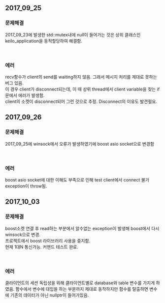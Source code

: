 ## 2017_09_25

### 문제해결

2017_09_23에 발생한 std::mutex내에 null이 들어가는 것은 상위 클래스인 keilo_application을 동적할당하여 해결함.<br/>
<br/><br/>
### 에러

recv함수가 client의 send를 waiting하지 않음. 그래서 메시지 처리를 제대로 못하는 버그 있음.<br/>
이 경우 client가 disconnect되는데, 이 때 상위 thread에서 client variable을 찾는 if문에서 에러가 발생함.<br/>
client의 소켓이 disconnect되어 그런 것으로 추정. Disconnect의 이유도 발견필요.<br/>

## 2017_09_26

### 문제해결
2017_09_25에 winsock에서 오류가 발생하였기에 boost asio socket으로 변경함<br/>
<br/><br/>

### 에러
boost asio socket에 대한 이해도 부족으로 인해 test client에서 connect 불가 exception이 throw됨.<br/>

## 2017_10_03

### 문제해결
boost소켓 연결 후 read하는 부분에서 알수없는 exception이 발생해 boost에서 다시 winsock으로 변경.<br/>
프로젝트에서 boost 라이브러리 사용을 중지함.<br/>
현재 1대N 통신가능. 커맨드 테스트 완료.<br/>
<br/><br/>

### 에러
클라이언트의 세션 독립성을 위해 클라이언트별로 database와 table 변수를 가지게 하였음. 함수에서 변수에 대입을 하는 부분까지 제대로 동작하지만 함수를 탈출하면 변수에 기존의 데이터가 아닌 nullptr이 들어가있음.
